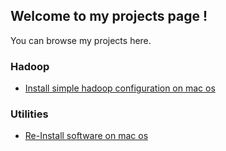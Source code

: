 ## Welcome to my projects page ! 

You can browse my projects here.

### Hadoop 
- [Install simple hadoop configuration on mac os](https://fran-cois.github.io/hadoop_on_mac/)

### Utilities
- [Re-Install software on mac os ](https://fran-cois.github.io/fresh_install_mac/)
